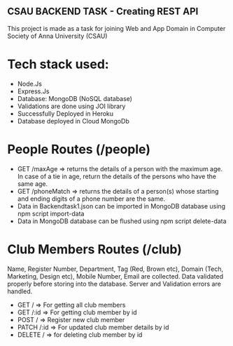 ## CSAU BACKEND TASK - Creating REST API
  This project is made as a task for joining Web and App Domain in Computer Society of Anna University (CSAU)

# Tech stack used: 
 - Node.Js
 - Express.Js
 - Database: MongoDB (NoSQL database)
 - Validations are done using JOI library
 - Successfully Deployed in Heroku
 - Database deployed in Cloud MongoDb
  
# People Routes (/people)
- GET /maxAge => returns the details of a person with the maximum age. In case of a tie in age,
return the details of the persons who have the same age.
- GET /phoneMatch => returns the details of a person(s) whose starting and ending digits of a
phone number are the same.
- Data in Backendtask1.json can be imported in MongoDB database using npm script import-data 
- Data in MongoDB database can be flushed using npm script delete-data


# Club Members Routes (/club)
Name, Register Number, Department, Tag (Red, Brown etc), Domain (Tech,
Marketing, Design etc), Mobile Number, Email are collected.
Data  validated properly before storing into the database.
Server and Validation errors are handled.
- GET / => For getting all club members
- GET /:id => For getting club member by id
- POST / => Register new club member
- PATCH /:id => For updated club member details by id
- DELETE / => for deleting club member by id 


